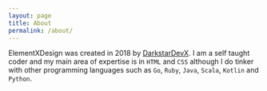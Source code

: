 ```yaml
---
layout: page
title: About
permalink: /about/
---
```


ElementXDesign was created in 2018 by [DarkstarDevX](mailto:darkstardevx@gmail.com). I am a self taught coder and my main area of expertise is in ```HTML``` and ```CSS```  although I do tinker with other programming languages such as ```Go```, ```Ruby```, ```Java```, ```Scala```, ```Kotlin``` and ```Python```.  